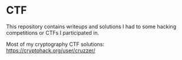 # CTF
This repository contains writeups and solutions I had to some hacking competitions or CTFs I participated in. 

Most of my cryptography CTF solutions: https://cryptohack.org/user/cruzzer/
